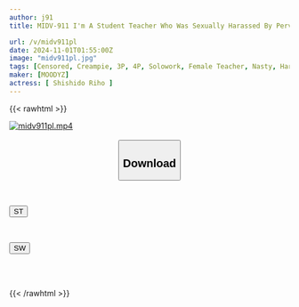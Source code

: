```yaml
---
author: j91
title: MIDV-911 I'm A Student Teacher Who Was Sexually Harassed By Perverted Teachers I Hate... I Couldn't Even Call For Help In The School, So I Had To Muffle My Voice And Was Silently Gang-raped. My Sensitive Pussy Was Made To Cum Over And Over Again, And I Was Gang-raped With Sperm. Riho Shishido

url: /v/midv911pl
date: 2024-11-01T01:55:00Z
image: "midv911pl.jpg"
tags: [Censored, Creampie, 3P, 4P, Solowork, Female Teacher, Nasty, Hardcore, (tag-censored)	]
maker: [MOODYZ]
actress: [ Shishido Riho ]
---
```



{{< rawhtml >}}

<div class="video" data-videoid="Al8V60WBVBCbxK">
    <a href="javascript:;">
        <img src="/v/midv911pl/midv911pl.jpg" width="WIDTH" height="HEIGHT" alt="midv911pl.mp4" loading="lazy">
    </a>
</div>

<script type="text/javascript" src="https://j91.asia/asset/on-demand-st.js"></script>

<br>
  <link rel="stylesheet" href="https://j91.asia/asset/bs5.css">
  
  <center>
  <button class="btn btn-primary" type="button" data-bs-toggle="collapse" data-bs-target=".multi-collapse" aria-expanded="false" aria-controls="multiCollapseExample1 multiCollapseExample2"><h2>Download</h2></button></center>
</p>
<div class="row">
  <div class="col">
    <div class="collapse multi-collapse" id="multiCollapseExample1">
      <div class="card card-body">
	      	      <br>
<div class="buttons">  
<p><a href="/v/midv911pl/st.html" target="_blank"><button class="btn-hover color-3"><i class="fa fa-download"></i> ST</button></a></p></div>
    </div>
  </div>
</div>
  <div class="col">
    <div class="collapse multi-collapse" id="multiCollapseExample2">
      <div class="card card-body">
	      <br>
<div class="buttons">
<p><a href="/v/midv911pl/sw.html" target="_blank"><button class="btn-hover color-2"><i class="fa fa-download"></i> SW</button></a></p></div>
<br><br>
      </div>
    </div>
  </div>
</div>

{{< /rawhtml >}}